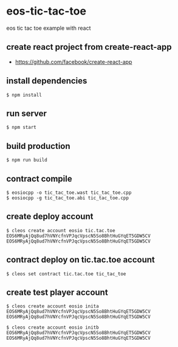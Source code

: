 # eos-tic-tac-toe
eos tic tac toe example with react


## create react project from create-react-app
- https://github.com/facebook/create-react-app

## install dependencies
```
$ npm install
```

## run server
```
$ npm start
```

## build production
```
$ npm run build
```

## contract compile
```
$ eosiocpp -o tic_tac_toe.wast tic_tac_toe.cpp
$ eosiocpp -g tic_tac_toe.abi tic_tac_toe.cpp
```

## create deploy account
```
$ cleos create account eosio tic.tac.toe EOS6MRyAjQq8ud7hVNYcfnVPJqcVpscN5So8BhtHuGYqET5GDW5CV EOS6MRyAjQq8ud7hVNYcfnVPJqcVpscN5So8BhtHuGYqET5GDW5CV
```

## contract deploy on tic.tac.toe account
```
$ cleos set contract tic.tac.toe tic_tac_toe
```

## create test player account
```
$ cleos create account eosio inita EOS6MRyAjQq8ud7hVNYcfnVPJqcVpscN5So8BhtHuGYqET5GDW5CV EOS6MRyAjQq8ud7hVNYcfnVPJqcVpscN5So8BhtHuGYqET5GDW5CV

$ cleos create account eosio initb EOS6MRyAjQq8ud7hVNYcfnVPJqcVpscN5So8BhtHuGYqET5GDW5CV EOS6MRyAjQq8ud7hVNYcfnVPJqcVpscN5So8BhtHuGYqET5GDW5CV
```